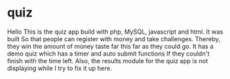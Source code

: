 # quiz
Hello 
This is the quiz app build with php, MySQL, javascript and html. 
It was built So that people can register with money and take challenges. Thereby, they win the amount of money taste far this far as they could go. It has a demo quiz which has a timer and auto submit functions If they couldn't finish with the time left. 
Also, the results module for the quiz app is not displaying while I try to fix it up here. 
